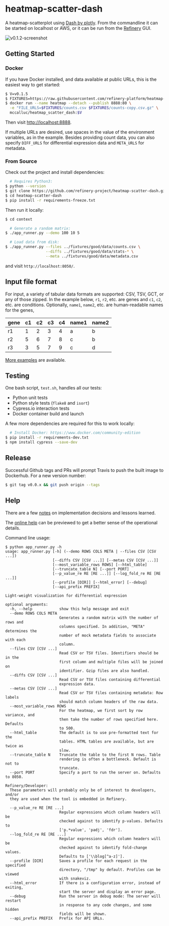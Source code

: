 # heatmap-scatter-dash

A heatmap-scatterplot using [Dash by plotly](https://plot.ly/products/dash/).
From the commandline it can be started on localhost or AWS, or it can be run
from the [Refinery](https://github.com/refinery-platform/refinery-platform) GUI.

![v0.1.2-screenshot](https://user-images.githubusercontent.com/730388/36332441-2ba33e9c-1340-11e8-900a-6f16549f1f6b.png)

## Getting Started


### Docker

If you have Docker installed, and data available at public URLs,
this is the easiest way to get started:

```bash
$ V=v0.1.5
$ FIXTURES=https://raw.githubusercontent.com/refinery-platform/heatmap-scatter-dash/$V/fixtures/good/data
$ docker run --name heatmap --detach --publish 8888:80 \
  -e "FILE_URLS=$FIXTURES/counts.csv $FIXTURES/counts-copy.csv.gz" \
  mccalluc/heatmap_scatter_dash:$V
```

Then visit [http://localhost:8888](http://localhost:8888).

If multiple URLs are desired, use spaces in the value
of the environment variables, as in the example.
Besides providing count data, you can also specify
`DIFF_URLS` for differential expression data and
`META_URLS` for metadata.


### From Source

Check out the project and install dependencies:
```bash
  # Requires Python3:
$ python --version
$ git clone https://github.com/refinery-project/heatmap-scatter-dash.git
$ cd heatmap-scatter-dash
$ pip install -r requirements-freeze.txt
```

Then run it locally:

```bash
$ cd context

  # Generate a random matrix:
$ ./app_runner.py --demo 100 10 5

  # Load data from disk:
$ ./app_runner.py --files ../fixtures/good/data/counts.csv \
                  --diffs ../fixtures/good/data/stats-* \
                  --meta ../fixtures/good/data/metadata.csv
```

and visit `http://localhost:8050/`.

## Input file format
For input, a variety of tabular data formats are supported: CSV, TSV, GCT, or any of those zipped.
In the example below, `r1`, `r2`, etc. are genes and `c1`, `c2`, etc. are conditions.
Optionally, `name1`, `name2`, etc. are human-readable names for the genes, 

| gene | c1 | c2 | c3 | c4 | name1 | name2 |
|------|----|----|----|----|-------|-------|
| r1   | 1  | 2  | 3  | 4  | a     | b     |
| r2   | 5  | 6  | 7  | 8  | c     | b     |
| r3   | 3  | 5  | 7  | 9  | c     | d     |

[More examples](fixtures/good/data) are available.


## Testing

One bash script, `test.sh`, handles all our tests:
- Python unit tests
- Python style tests (`flake8` and `isort`)
- Cypress.io interaction tests
- Docker container build and launch

A few more dependencies are required for this to work locally:
```bash
  # Install Docker: https://www.docker.com/community-edition
$ pip install -r requirements-dev.txt
$ npm install cypress --save-dev
```

## Release

Successful Github tags and PRs will prompt Travis to push the built image to Dockerhub. For a new version number:

```bash
$ git tag v0.0.x && git push origin --tags
```

## Help

There are a few [notes](docs) on implementation decisions and lessons learned.

The [online help](context/app/vis/help.md) can be previewed to get a better sense of the operational details.

Command line usage:
```
$ python app_runner.py -h
usage: app_runner.py [-h] (--demo ROWS COLS META | --files CSV [CSV ...])
                     [--diffs CSV [CSV ...]] [--metas CSV [CSV ...]]
                     [--most_variable_rows ROWS] [--html_table]
                     [--truncate_table N] [--port PORT]
                     [--p_value_re RE [RE ...]] [--log_fold_re RE [RE ...]]
                     [--profile [DIR]] [--html_error] [--debug]
                     [--api_prefix PREFIX]

Light-weight visualization for differential expression

optional arguments:
  -h, --help            show this help message and exit
  --demo ROWS COLS META
                        Generates a random matrix with the number of rows and
                        columns specified. In addition, "META" determines the
                        number of mock metadata fields to associate with each
                        column.
  --files CSV [CSV ...]
                        Read CSV or TSV files. Identifiers should be in the
                        first column and multiple files will be joined on
                        identifier. Gzip files are also handled.
  --diffs CSV [CSV ...]
                        Read CSV or TSV files containing differential
                        expression data.
  --metas CSV [CSV ...]
                        Read CSV or TSV files containing metadata: Row labels
                        should match column headers of the raw data.
  --most_variable_rows ROWS
                        For the heatmap, we first sort by row variance, and
                        then take the number of rows specified here. Defaults
                        to 500.
  --html_table          The default is to use pre-formatted text for the
                        tables. HTML tables are available, but are twice as
                        slow.
  --truncate_table N    Truncate the table to the first N rows. Table
                        rendering is often a bottleneck. Default is not to
                        truncate.
  --port PORT           Specify a port to run the server on. Defaults to 8050.

Refinery/Developer:
  These parameters will probably only be of interest to developers, and/or
  they are used when the tool is embedded in Refinery.

  --p_value_re RE [RE ...]
                        Regular expressions which column headers will be
                        checked against to identify p-values. Defaults to
                        ['p.*value', 'padj', 'fdr'].
  --log_fold_re RE [RE ...]
                        Regular expressions which column headers will be
                        checked against to identify fold-change values.
                        Defaults to ['\\blog[^a-z]'].
  --profile [DIR]       Saves a profile for each request in the specified
                        directory, "/tmp" by default. Profiles can be viewed
                        with snakeviz.
  --html_error          If there is a configuration error, instead of exiting,
                        start the server and display an error page.
  --debug               Run the server in debug mode: The server will restart
                        in response to any code changes, and some hidden
                        fields will be shown.
  --api_prefix PREFIX   Prefix for API URLs.
```
